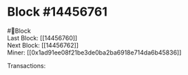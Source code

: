 
Block #14456761
===============
  
#🧊Block  
Last Block: [[14456760]]  
Next Block: [[14456762]]  
Miner: [[0x1ad91ee08f21be3de0ba2ba6918e714da6b45836]]  

 Transactions: